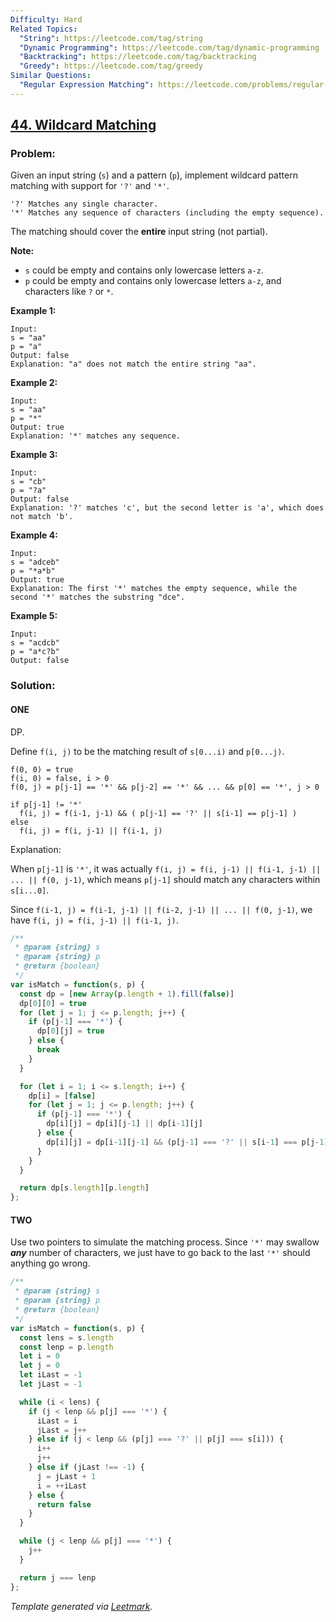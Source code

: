 ```yaml
---
Difficulty: Hard
Related Topics:
  "String": https://leetcode.com/tag/string
  "Dynamic Programming": https://leetcode.com/tag/dynamic-programming
  "Backtracking": https://leetcode.com/tag/backtracking
  "Greedy": https://leetcode.com/tag/greedy
Similar Questions:
  "Regular Expression Matching": https://leetcode.com/problems/regular-expression-matching
---
```


## [44. Wildcard Matching](https://leetcode.com/problems/wildcard-matching/description/)

### Problem:

Given an input string (`s`) and a pattern (`p`), implement wildcard pattern matching with support for `'?'` and `'*'`.

```
'?' Matches any single character.
'*' Matches any sequence of characters (including the empty sequence).
```

The matching should cover the **entire** input string (not partial).

**Note:**

- `s` could be empty and contains only lowercase letters `a-z`.
- `p` could be empty and contains only lowercase letters `a-z`, and characters like `?` or `*`.

**Example 1:**

```
Input:
s = "aa"
p = "a"
Output: false
Explanation: "a" does not match the entire string "aa".
```

**Example 2:**

```
Input:
s = "aa"
p = "*"
Output: true
Explanation: '*' matches any sequence.
```

**Example 3:**

```
Input:
s = "cb"
p = "?a"
Output: false
Explanation: '?' matches 'c', but the second letter is 'a', which does not match 'b'.
```

**Example 4:**

```
Input:
s = "adceb"
p = "*a*b"
Output: true
Explanation: The first '*' matches the empty sequence, while the second '*' matches the substring "dce".
```

**Example 5:**

```
Input:
s = "acdcb"
p = "a*c?b"
Output: false
```

### Solution:

#### ONE

DP.

Define `f(i, j)` to be the matching result of `s[0...i)` and `p[0...j)`.

```
f(0, 0) = true
f(i, 0) = false, i > 0
f(0, j) = p[j-1] == '*' && p[j-2] == '*' && ... && p[0] == '*', j > 0

if p[j-1] != '*'
  f(i, j) = f(i-1, j-1) && ( p[j-1] == '?' || s[i-1] == p[j-1] )
else
  f(i, j) = f(i, j-1) || f(i-1, j)
```

Explanation:

When `p[j-1]` is `'*'`, it was actually `f(i, j) = f(i, j-1) || f(i-1, j-1) || ... || f(0, j-1)`, which means `p[j-1]` should match any characters within `s[i...0]`.

Since `f(i-1, j) = f(i-1, j-1) || f(i-2, j-1) || ... || f(0, j-1)`, we have `f(i, j) = f(i, j-1) || f(i-1, j)`.

```javascript
/**
 * @param {string} s
 * @param {string} p
 * @return {boolean}
 */
var isMatch = function(s, p) {
  const dp = [new Array(p.length + 1).fill(false)]
  dp[0][0] = true
  for (let j = 1; j <= p.length; j++) {
    if (p[j-1] === '*') {
      dp[0][j] = true
    } else {
      break
    }
  }

  for (let i = 1; i <= s.length; i++) {
    dp[i] = [false]
    for (let j = 1; j <= p.length; j++) {
      if (p[j-1] === '*') {
        dp[i][j] = dp[i][j-1] || dp[i-1][j]
      } else {
        dp[i][j] = dp[i-1][j-1] && (p[j-1] === '?' || s[i-1] === p[j-1])
      }
    }
  }

  return dp[s.length][p.length]
};
```

#### TWO

Use two pointers to simulate the matching process. Since `'*'` may swallow ***any*** number of characters, we just have to go back to the last `'*'` should anything go wrong.

```javascript
/**
 * @param {string} s
 * @param {string} p
 * @return {boolean}
 */
var isMatch = function(s, p) {
  const lens = s.length
  const lenp = p.length
  let i = 0
  let j = 0
  let iLast = -1
  let jLast = -1

  while (i < lens) {
    if (j < lenp && p[j] === '*') {
      iLast = i
      jLast = j++
    } else if (j < lenp && (p[j] === '?' || p[j] === s[i])) {
      i++
      j++
    } else if (jLast !== -1) {
      j = jLast + 1
      i = ++iLast
    } else {
      return false
    }
  }

  while (j < lenp && p[j] === '*') {
    j++
  }

  return j === lenp
};
```


*Template generated via [Leetmark](https://github.com/crimx/crx-leetmark).*

